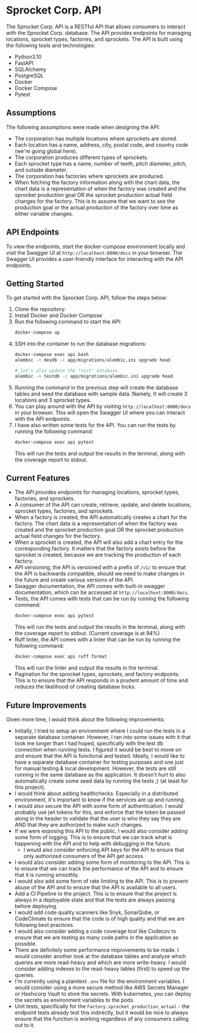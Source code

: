 # Sprocket Corp. API

The Sprocket Corp. API is a RESTful API that allows consumers to interact with the Sprocket Corp. database. The API provides endpoints for managing locations, sprocket types, factories, and sprockets.
The API is built using the following tools and technologies:

- Python3.10
- FastAPI
- SQLAlchemy
- PostgreSQL
- Docker
- Docker Compose
- Pytest

## Assumptions

The following assumptions were made when designing the API:

- The corporation has multiple locations where sprockets are stored.
- Each location has a name, address, city, postal code, and country code (we're going global here).
- The corporation produces different types of sprockets.
- Each sprocket type has a name, number of teeth, pitch diameter, pitch, and outside diameter.
- The corporation has factories where sprockets are produced.
- When fetching the factory information along with the chart data, the chart data is a representation of 
when the factory was created and the sprocket production goal OR the sprocket production actual field changes for the factory.
This is to assume that we want to see the production goal or the actual production of the factory over time as either variable changes.


## API Endpoints
To view the endpoints, start the docker-compose environment locally and visit the Swagger UI at `http://localhost:8000/docs` in your browser. 
The Swagger UI provides a user-friendly interface for interacting with the API endpoints.


## Getting Started
To get started with the Sprocket Corp. API, follow the steps below:

1. Clone the repository:
2. Install Docker and Docker Compose
3. Run the following command to start the API:
   ```bash
   docker-compose up
   ```
4. SSH into the container to run the database migrations:
   ```bash
   docker-compose exec api bash
   alembic -n devdb -c app/migrations/alembic.ini upgrade head
   
   # let's also update the "test" database
   alembic -n testdb -c app/migrations/alembic.ini upgrade head
   ```
5. Running the command in the previous step will create the database tables and seed the database with sample data. Namely,
It will create 3 locations and 3 sprocket types.
6. You can play around with the API by visiting `http://localhost:8000/docs` in your browser. This will
    open the Swagger UI where you can interact with the API endpoints.
7. I have also written some tests for the API. You can run the tests by running the following command:
    ```bash
    docker-compose exec api pytest
    ```
   This will run the tests and output the results in the terminal, along with the coverage report to stdout.

## Current Features
- The API provides endpoints for managing locations, sprocket types, factories, and sprockets.
- A consumer of the API can create, retrieve, update, and delete locations, sprocket types, factories, and sprockets.
- When a factory is created, the API automatically creates a chart for the factory. The chart data is a representation of when the factory was created and the sprocket production goal OR the sprocket production actual field changes for the factory.
- When a sprocket is created, the API will also add a chart entry for the corresponding factory. It matters that the factory exists before the sprocket is created, because we are tracking the production of each factory.
- API versioning, the API is versioned with a prefix of `/v1/` to ensure that the API is backwards compatible, should we need to make changes in the future and create various versions of the API.
- Swagger documentation, the API comes with built-in swagger documentation, which can be accessed at `http://localhost:8000/docs`.
- Tests, the API comes with tests that can be run by running the following command:
    ```bash
    docker-compose exec api pytest
    ```
    This will run the tests and output the results in the terminal, along with the coverage report to stdout. (Current coverage is at 94%)
- Ruff linter, the API comes with a linter that can be run by running the following command:
    ```bash
    docker-compose exec api ruff format
    ```
    This will run the linter and output the results in the terminal.
- Pagination for the sprocket types, sprockets, and factory endpoints. This is to ensure that the API responds in a prudent amount of time and reduces the likelihood of creating database locks.

## Future Improvements
Given more time, I would think about the following improvements:

- Initially, I tried to setup an environment where I could run the tests in a separate database container. However, I ran into some issues with it that took me longer than I had hoped, specifically with the test db connection when running tests. 
 I figured it would be best to move on and ensure that the API is functional and tested. Ideally, 
I would like to have a separate database container for testing purposes and one just for manual testing & local development. However, the tests are still running in the same database as the application. It doesn't hurt to also automatically
create some seed data by running the tests ;) (at least for this project).
- I would think about adding healthchecks. Especially in a distributed environment, it's important to know if the services are up and running.
- I would also secure the API with some form of authentication. I would probably use jwt tokens for this, and enforce that the token be passed along in the header to validate that 
the user is who they say they are AND that they are authorized to make such changes.
- If we were exposing this API to the public, I would also consider adding some form of logging. This is to ensure that we can track what is happening with the API and to help with debugging in the future.
    - I would also consider enforcing API keys for the API to ensure that only authorized consumers of the API get access.
- I would also consider adding some form of monitoring to the API. This is to ensure that we can track the performance of the API and to ensure that it is running smoothly.
- I would also add some form of rate limiting to the API. This is to prevent abuse of the API and to ensure that the API is available to all users.
- Add a CI Pipeline to the project. This is to ensure that the project is always in a deployable state and that the tests are always passing before deploying.
- I would add code quality scanners like Snyk, SonarQube, or CodeClimate to ensure that the code is of high quality and that we are following best practices.
- I would also consider adding a code coverage tool like Codecov to ensure that we are testing as many code paths in the application as possible.
- There are definitely some performance improvements to be made. I would consider another look at the database tables and analyze which queries are more read-heavy and which are more write-heavy. I would consider adding indexes to the read-heavy tables (first) to speed up the queries.
- I'm currently using a plaintext `.env` file for the environment variables. I would consider using a more secure method like AWS Secrets Manager or Hashicorp Vault to store the secrets. With kubernetes, you can deploy the secrets as environment variables to the pods.
- Unit tests, specifically for the `Factory.sprocket_production_actual` - the endpoint tests already test this indirectly, but it would be nice to always ensure that the function is working regardless of any consumers calling out to it.